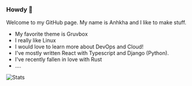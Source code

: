 ### Howdy 👋

Welcome to my GitHub page. My name is Anhkha and I like to make stuff.


- My favorite theme is Gruvbox
- I really like Linux
- I would love to learn more about DevOps and Cloud!
- I've mostly written React with Typescript and Django (Python).
- I've recently fallen in love with Rust 
- ....

![Stats](https://github-readme-stats.vercel.app/api?username=kharann&count_private=true&show_icons=true&theme=gruvbox)

<!-- 
**kharann/Kharann** is a ✨ _special_ ✨ repository because its `README.md` (this file) appears on your GitHub profile.

Here are some ideas to get you started:

- 🔭 I’m currently working on ...
- 🌱 I’m currently learning ...
- 👯 I’m looking to collaborate on ...
- 🤔 I’m looking for help with ...
- 💬 Ask me about ...
- 📫 How to reach me: ...
- 😄 Pronouns: ...
- ⚡ Fun fact: ...
-->
